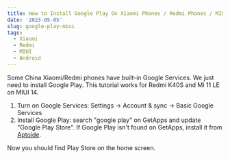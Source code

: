 ```yaml
---
title: How to Install Google Play On Xiaomi Phones / Redmi Phones / MIUI China
date: '2023-05-05'
slug: google-play-miui
tags:
  - Xiaomi
  - Redmi
  - MIUI
  - Android
---
```


Some China Xiaomi/Redmi phones have built-in Google Services. We just need to install Google Play. This tutorial works for Redmi K40S and Mi 11 LE on MIUI 14.

1. Turn on Google Services: Settings -> Account & sync -> Basic Google Services
1. Install Google Play: search "google play" on GetApps and update "Google Play Store". If Google Play isn't found on GetApps, install it from [Aptoide](https://en.aptoide.com/).

Now you should find Play Store on the home screen.

<!--
P.S. In my first attempt, I found no Google Play on GetApps and installed it from Aptoide. However, I find it on GetApps now. This is weird.
-->
